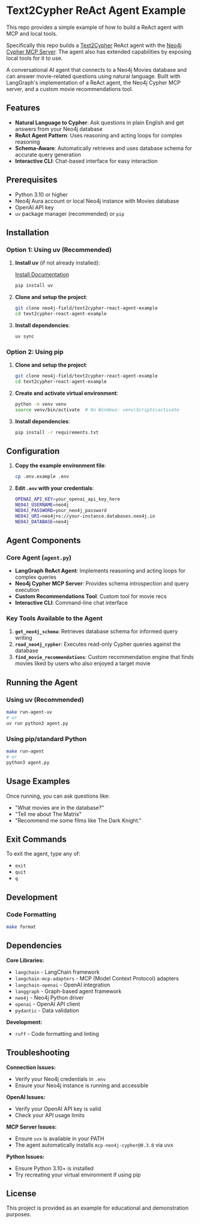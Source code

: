 # Text2Cypher ReAct Agent Example

This repo provides a simple example of how to build a ReAct agent with MCP and local tools. 

Specifically this repo builds a [Text2Cypher](https://graphrag.com/reference/graphrag/text2cypher/) ReAct agent with the [Neo4j Cypher MCP Server](https://github.com/neo4j-contrib/mcp-neo4j/tree/main/servers/mcp-neo4j-cypher). The agent also has extended capabilities by exposing local tools for it to use.

A conversational AI agent that connects to a Neo4j Movies database and can answer movie-related questions using natural language. Built with LangGraph's implementation of a ReAct agent, the Neo4j Cypher MCP server, and a custom movie recommendations tool.

## Features

- **Natural Language to Cypher**: Ask questions in plain English and get answers from your Neo4j database
- **ReAct Agent Pattern**: Uses reasoning and acting loops for complex reasoning
- **Schema-Aware**: Automatically retrieves and uses database schema for accurate query generation
- **Interactive CLI**: Chat-based interface for easy interaction

## Prerequisites

- Python 3.10 or higher
- Neo4j Aura account or local Neo4j instance with Movies database
- OpenAI API key
- `uv` package manager (recommended) or `pip`

## Installation

### Option 1: Using uv (Recommended)

1. **Install uv** (if not already installed):

    [Install Documentation](https://docs.astral.sh/uv/getting-started/installation/)
   ```bash
   pip install uv
   ```

2. **Clone and setup the project**:
   ```bash
   git clone neo4j-field/text2cypher-react-agent-example
   cd text2cypher-react-agent-example
   ```

3. **Install dependencies**:
   ```bash
   uv sync
   ```

### Option 2: Using pip

1. **Clone and setup the project**:
   ```bash
   git clone neo4j-field/text2cypher-react-agent-example
   cd text2cypher-react-agent-example
   ```

2. **Create and activate virtual environment**:
   ```bash
   python -m venv venv
   source venv/bin/activate  # On Windows: venv\Scripts\activate
   ```

3. **Install dependencies**:
   ```bash
   pip install -r requirements.txt
   ```

## Configuration

1. **Copy the example environment file**:
   ```bash
   cp .env.example .env
   ```

2. **Edit `.env` with your credentials**:
   ```bash
   OPENAI_API_KEY=your_openai_api_key_here
   NEO4J_USERNAME=neo4j
   NEO4J_PASSWORD=your_neo4j_password
   NEO4J_URI=neo4j+s://your-instance.databases.neo4j.io
   NEO4J_DATABASE=neo4j
   ```

## Agent Components

### Core Agent (`agent.py`)
- **LangGraph ReAct Agent**: Implements reasoning and acting loops for complex queries
- **Neo4j Cypher MCP Server**: Provides schema introspection and query execution
- **Custom Recommendations Tool**: Custom tool for movie recs
- **Interactive CLI**: Command-line chat interface

### Key Tools Available to the Agent

1. **`get_neo4j_schema`**: Retrieves database schema for informed query writing
2. **`read_neo4j_cypher`**: Executes read-only Cypher queries against the database  
3. **`find_movie_recommendations`**: Custom recommendation engine that finds movies liked by users who also enjoyed a target movie

## Running the Agent

### Using uv (Recommended)
```bash
make run-agent-uv
# or
uv run python3 agent.py
```

### Using pip/standard Python
```bash
make run-agent
# or
python3 agent.py
```

## Usage Examples

Once running, you can ask questions like:
- "What movies are in the database?"
- "Tell me about The Matrix"
- "Recommend me some films like The Dark Knight."

## Exit Commands
To exit the agent, type any of:
- `exit`
- `quit` 
- `q`

## Development

### Code Formatting
```bash
make format
```



## Dependencies

**Core Libraries:**
- `langchain` - LangChain framework
- `langchain-mcp-adapters` - MCP (Model Context Protocol) adapters
- `langchain-openai` - OpenAI integration
- `langgraph` - Graph-based agent framework
- `neo4j` - Neo4j Python driver
- `openai` - OpenAI API client
- `pydantic` - Data validation

**Development:**
- `ruff` - Code formatting and linting

## Troubleshooting

**Connection Issues:**
- Verify your Neo4j credentials in `.env`
- Ensure your Neo4j instance is running and accessible

**OpenAI Issues:**
- Verify your OpenAI API key is valid
- Check your API usage limits

**MCP Server Issues:**
- Ensure `uvx` is available in your PATH
- The agent automatically installs `mcp-neo4j-cypher@0.3.0` via uvx

**Python Issues:**
- Ensure Python 3.10+ is installed
- Try recreating your virtual environment if using pip

## License

This project is provided as an example for educational and demonstration purposes.
